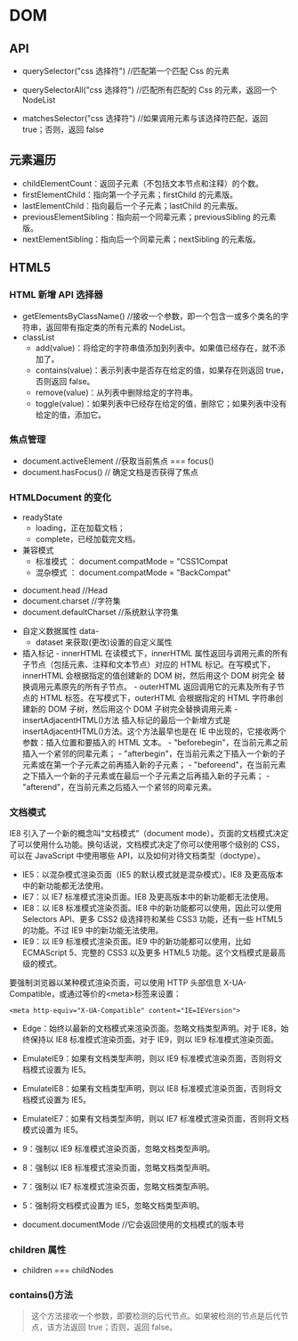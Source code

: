 # DOM

## API

- querySelector("css 选择符") //匹配第一个匹配 Css 的元素
- querySelectorAll("css 选择符") //匹配所有匹配的 Css 的元素，返回一个 NodeList

- matchesSelector("css 选择符") //如果调用元素与该选择符匹配，返回 true；否则，返回 false

## 元素遍历

- childElementCount：返回子元素（不包括文本节点和注释）的个数。
- firstElementChild：指向第一个子元素；firstChild 的元素版。
- lastElementChild：指向最后一个子元素；lastChild 的元素版。
- previousElementSibling：指向前一个同辈元素；previousSibling 的元素版。
- nextElementSibling：指向后一个同辈元素；nextSibling 的元素版。

## HTML5

### HTML 新增 API 选择器

- getElementsByClassName() //接收一个参数，即一个包含一或多个类名的字符串，返回带有指定类的所有元素的 NodeList。
- classList
  - add(value)：将给定的字符串值添加到列表中。如果值已经存在，就不添加了。
  - contains(value)：表示列表中是否存在给定的值，如果存在则返回 true，否则返回 false。
  - remove(value)：从列表中删除给定的字符串。
  - toggle(value)：如果列表中已经存在给定的值，删除它；如果列表中没有给定的值，添加它。

### 焦点管理

- document.activeElement //获取当前焦点 === focus()
- document.hasFocus() // 确定文档是否获得了焦点

### HTMLDocument 的变化

- readyState
  - loading，正在加载文档；
  - complete，已经加载完文档。
- 兼容模式
  - 标准模式 ： document.compatMode = "CSS1Compat
  - 混杂模式 ： document.compatMode = "BackCompat"

* document.head //Head
* document.charset //字符集
* document.defaultCharset //系统默认字符集

- 自定义数据属性 data-
  - dataset 来获取(更改)设置的自定义属性
- 插入标记 - innerHTML 在读模式下，innerHTML 属性返回与调用元素的所有子节点（包括元素、注释和文本节点）对应的 HTML 标记。在写模式下，innerHTML 会根据指定的值创建新的 DOM 树，然后用这个 DOM 树完全
  替换调用元素原先的所有子节点。 - outerHTML 返回调用它的元素及所有子节点的 HTML 标签。在写模式下，outerHTML 会根据指定的 HTML 字符串创建新的 DOM 子树，然后用这个 DOM 子树完全替换调用元素 - insertAdjacentHTML()方法 插入标记的最后一个新增方式是 insertAdjacentHTML()方法。这个方法最早也是在 IE 中出现的，它接收两个参数：插入位置和要插入的 HTML 文本。 - "beforebegin"，在当前元素之前插入一个紧邻的同辈元素； - "afterbegin"，在当前元素之下插入一个新的子元素或在第一个子元素之前再插入新的子元素； - "beforeend"，在当前元素之下插入一个新的子元素或在最后一个子元素之后再插入新的子元素； - "afterend"，在当前元素之后插入一个紧邻的同辈元素。

### 文档模式

IE8 引入了一个新的概念叫“文档模式”（document mode）。页面的文档模式决定了可以使用什么功能。换句话说，文档模式决定了你可以使用哪个级别的 CSS，可以在 JavaScript 中使用哪些 API，以及如何对待文档类型（doctype）。

- IE5：以混杂模式渲染页面（IE5 的默认模式就是混杂模式）。IE8 及更高版本中的新功能都无法使用。
- IE7：以 IE7 标准模式渲染页面。IE8 及更高版本中的新功能都无法使用。
- IE8：以 IE8 标准模式渲染页面。IE8 中的新功能都可以使用，因此可以使用 Selectors API、更多 CSS2 级选择符和某些 CSS3 功能，还有一些 HTML5 的功能。不过 IE9 中的新功能无法使用。
- IE9：以 IE9 标准模式渲染页面。IE9 中的新功能都可以使用，比如 ECMAScript 5、完整的 CSS3 以及更多 HTML5 功能。这个文档模式是最高级的模式。

要强制浏览器以某种模式渲染页面，可以使用 HTTP 头部信息 X-UA-Compatible，或通过等价的&lt;meta&gt;标签来设置：

```
<meta http-equiv="X-UA-Compatible" content="IE=IEVersion">
```

- Edge：始终以最新的文档模式来渲染页面。忽略文档类型声明。对于 IE8，始终保持以 IE8 标准模式渲染页面。对于 IE9，则以 IE9 标准模式渲染页面。
- EmulateIE9：如果有文档类型声明，则以 IE9 标准模式渲染页面，否则将文档模式设置为 IE5。
- EmulateIE8：如果有文档类型声明，则以 IE8 标准模式渲染页面，否则将文档模式设置为 IE5。
- EmulateIE7：如果有文档类型声明，则以 IE7 标准模式渲染页面，否则将文档模式设置为 IE5。
- 9：强制以 IE9 标准模式渲染页面，忽略文档类型声明。
- 8：强制以 IE8 标准模式渲染页面，忽略文档类型声明。
- 7：强制以 IE7 标准模式渲染页面，忽略文档类型声明。
- 5：强制将文档模式设置为 IE5，忽略文档类型声明。

- document.documentMode //它会返回使用的文档模式的版本号

### children 属性

- children === childNodes

### contains()方法

> 这个方法接收一个参数，即要检测的后代节点。如果被检测的节点是后代节点，该方法返回 true；否则，返回 false。
